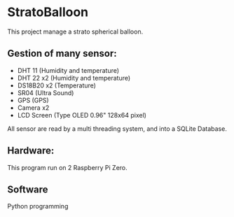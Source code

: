 # StratoBalloon

This project manage a strato spherical balloon.

## Gestion of many sensor:
- DHT 11 (Humidity and temperature)
- DHT 22 x2 (Humidity and temperature)
- DS18B20 x2 (Temperature)
- SR04 (Ultra Sound)
- GPS (GPS)
- Camera x2
- LCD Screen (Type OLED 0.96" 128x64 pixel)

All sensor are read by a multi threading system, and into a SQLite Database.

## Hardware:
This program run on 2 Raspberry Pi Zero.

## Software
Python programming


